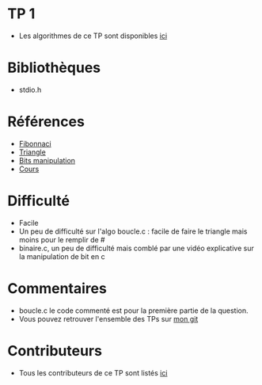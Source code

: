 # TP 1
* Les algorithmes de ce TP sont disponibles [ici](./src)

# Bibliothèques
* stdio.h

# Références
* [Fibonnaci](https://www.programiz.com/c-programming/examples/fibonacci-series)
* [Triangle](https://www.programiz.com/c-programming/examples/pyramid-pattern)
* [Bits manipulation](https://youtu.be/glYr5m0Q0eA)
* [Cours](https://prod.e-campus.cpe.fr/pluginfile.php/52142/mod_resource/content/1/Introduction%20%C3%A0%20C.pdf)

# Difficulté
* Facile
* Un peu de difficulté sur l'algo boucle.c : facile de faire le triangle mais moins pour le remplir de #
* binaire.c, un peu de difficulté mais comblé par une vidéo explicative sur la manipulation de bit en c

# Commentaires
* boucle.c le code commenté est pour la première partie de la question.
* Vous pouvez retrouver l'ensemble des TPs sur [mon git](https://github.com/Guyot-M?tab=repositories)

# Contributeurs
* Tous les contributeurs de ce TP sont listés [ici](./CONTRIBUTORS.md)